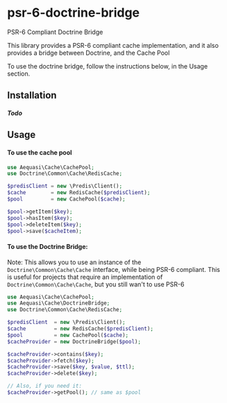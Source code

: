 # psr-6-doctrine-bridge
PSR-6 Compliant Doctrine Bridge

This library provides a PSR-6 compliant cache implementation, and it also provides a bridge between Doctrine, and the Cache Pool

To use the doctrine bridge, follow the instructions below, in the Usage section.

## Installation

##### Todo

## Usage

#### To use the cache pool

```php
use Aequasi\Cache\CachePool;
use Doctrine\Common\Cache\RedisCache;

$predisClient = new \Predis\Client();
$cache        = new RedisCache($predisClient);
$pool         = new CachePool($cache);

$pool->getItem($key);
$pool->hasItem($key);
$pool->deleteItem($key);
$pool->save($cacheItem);
```


#### To use the Doctrine Bridge:

Note: This allows you to use an instance of the `Doctrine\Common\Cache\Cache` interface, while being PSR-6 compliant. 
This is useful for projects that require an implementation of `Doctrine\Common\Cache\Cache`, but you still wan't to use
PSR-6

```php
use Aequasi\Cache\CachePool;
use Aequasi\Cache\DoctrineBridge;
use Doctrine\Common\Cache\RedisCache;

$predisClient  = new \Predis\Client();
$cache         = new RedisCache($predisClient);
$pool          = new CachePool($cache);
$cacheProvider = new DoctrineBridge($pool);

$cacheProvider->contains($key);
$cacheProvider->fetch($key);
$cacheProvider->save($key, $value, $ttl);
$cacheProvider->delete($key);

// Also, if you need it:
$cacheProvider->getPool(); // same as $pool
```